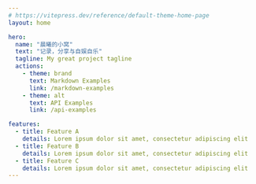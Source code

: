 ```yaml
---
# https://vitepress.dev/reference/default-theme-home-page
layout: home

hero:
  name: "晨曦的小窝"
  text: "记录，分享与自娱自乐"
  tagline: My great project tagline
  actions:
    - theme: brand
      text: Markdown Examples
      link: /markdown-examples
    - theme: alt
      text: API Examples
      link: /api-examples

features:
  - title: Feature A
    details: Lorem ipsum dolor sit amet, consectetur adipiscing elit
  - title: Feature B
    details: Lorem ipsum dolor sit amet, consectetur adipiscing elit
  - title: Feature C
    details: Lorem ipsum dolor sit amet, consectetur adipiscing elit
---
```


